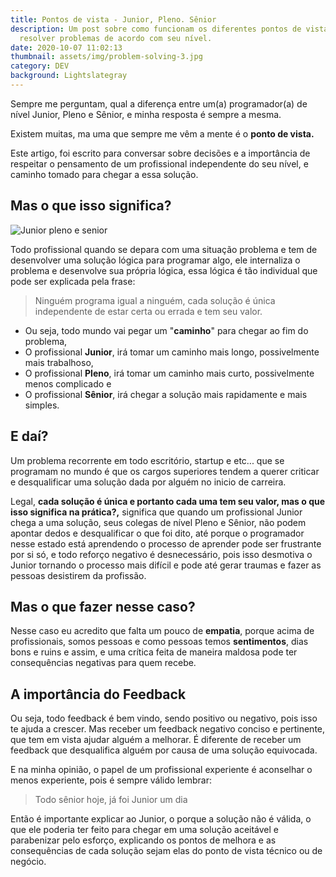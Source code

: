 ```yaml
---
title: Pontos de vista - Junior, Pleno. Sênior
description: Um post sobre como funcionam os diferentes pontos de vista para
  resolver problemas de acordo com seu nível.
date: 2020-10-07 11:02:13
thumbnail: assets/img/problem-solving-3.jpg
category: DEV
background: Lightslategray
---
```


Sempre me perguntam, qual a diferença entre um(a) programador(a) de nível Junior, Pleno e Sênior, e minha resposta é sempre a mesma.

Existem muitas, ma uma que sempre me vêm a mente é o **ponto de vista.**

Este artigo, foi escrito para conversar sobre decisões e a importância de respeitar o pensamento de um profissional independente do seu nível, e caminho tomado para chegar a essa solução.

## **Mas o que isso significa?**

![Junior pleno e senior](assets/img/cientista-de-dados-junior-pleno-e-senior.png 'Junior pleno e senior')

Todo profissional quando se depara com uma situação problema e tem de desenvolver uma solução lógica para programar algo, ele internaliza o problema e desenvolve sua própria lógica, essa lógica é tão individual que pode ser explicada pela frase:

> Ninguém programa igual a ninguém, cada solução é única independente de estar certa ou errada e tem seu valor.

- Ou seja, todo mundo vai pegar um "**caminho**" para chegar ao fim do problema,
- O profissional **Junior**, irá tomar um caminho mais longo, possivelmente mais trabalhoso,
- O profissional **Pleno**, irá tomar um caminho mais curto, possivelmente menos complicado e
- O profissional **Sênior**, irá chegar a solução mais rapidamente e mais simples.

## E daí?

Um problema recorrente em todo escritório, startup e etc... que se programam no mundo é que os cargos superiores tendem a querer criticar e desqualificar uma solução dada por alguém no inicio de carreira.

Legal, **cada solução é única e portanto cada uma tem seu valor, mas o que isso significa na prática?,** significa que quando um profissional Junior chega a uma solução, seus colegas de nível Pleno e Sênior, não podem apontar dedos e desqualificar o que foi dito, até porque o programador nesse estado está aprendendo o processo de aprender pode ser frustrante por si só, e todo reforço negativo é desnecessário, pois isso desmotiva o Junior tornando o processo mais difícil e pode até gerar traumas e fazer as pessoas desistirem da profissão.

## Mas o que fazer nesse caso?

Nesse caso eu acredito que falta um pouco de **empatia**, porque acima de profissionais, somos pessoas e como pessoas temos **sentimentos**, dias bons e ruins e assim, e uma crítica feita de maneira maldosa pode ter consequências negativas para quem recebe.

## A importância do Feedback

Ou seja, todo feedback é bem vindo, sendo positivo ou negativo, pois isso te ajuda a crescer. Mas receber um feedback negativo conciso e pertinente, que tem em vista ajudar alguém a melhorar. É diferente de receber um feedback que desqualifica alguém por causa de uma solução equivocada.

E na minha opinião, o papel de um profissional experiente é aconselhar o menos experiente, pois é sempre válido lembrar:

> Todo sênior hoje, já foi Junior um dia

Então é importante explicar ao Junior, o porque a solução não é válida, o que ele poderia ter feito para chegar em uma solução aceitável e parabenizar pelo esforço, explicando os pontos de melhora e as consequências de cada solução sejam elas do ponto de vista técnico ou de negócio.
